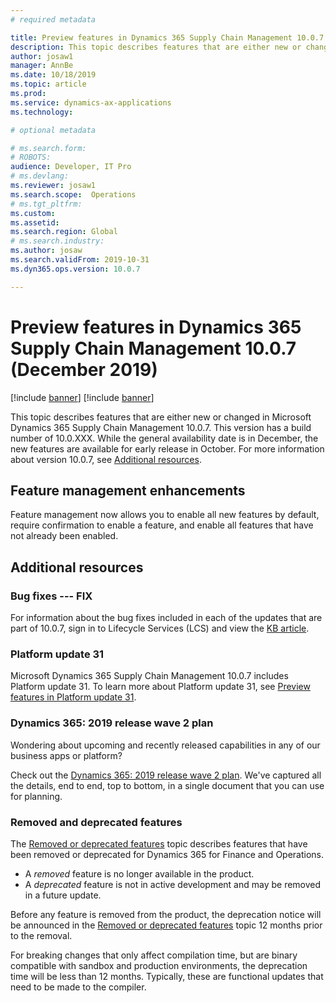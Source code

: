 ```yaml
---
# required metadata

title: Preview features in Dynamics 365 Supply Chain Management 10.0.7 (December 2019)
description: This topic describes features that are either new or changed in Dynamics 365 Supply Chain Management 10.0.7. 
author: josaw1
manager: AnnBe
ms.date: 10/18/2019
ms.topic: article
ms.prod: 
ms.service: dynamics-ax-applications
ms.technology: 

# optional metadata

# ms.search.form: 
# ROBOTS: 
audience: Developer, IT Pro
# ms.devlang: 
ms.reviewer: josaw1
ms.search.scope:  Operations
# ms.tgt_pltfrm: 
ms.custom: 
ms.assetid: 
ms.search.region: Global
# ms.search.industry: 
ms.author: josaw
ms.search.validFrom: 2019-10-31 
ms.dyn365.ops.version: 10.0.7

---
```

# Preview features in Dynamics 365 Supply Chain Management 10.0.7 (December 2019)

[!include [banner](../includes/banner.md)]
[!include [banner](../includes/preview-banner.md)]

This topic describes features that are either new or changed in Microsoft Dynamics 365 Supply Chain Management 10.0.7. This version has a build number of 10.0.XXX. While the general availability date is in December, the new features are available for early release in October. For more information about version 10.0.7, see [Additional resources](whats-new-scm-10-0-7.md#additional-resources).

## Feature management enhancements
Feature management now allows you to enable all new features by default, require confirmation to enable a feature, and enable all features that have not already been enabled. 



## Additional resources

### Bug fixes --- FIX
For information about the bug fixes included in each of the updates that are part of 10.0.7, sign in to Lifecycle Services (LCS) and view the [KB article](https://fix.lcs.dynamics.com/Issue/Details?bugId=369581&dbType=3&qc=ba058110be40fe16a39469298041b1a7baf82eb65bb9df4d864602d2c6bf93d7).

### Platform update 31
Microsoft Dynamics 365 Supply Chain Management 10.0.7 includes Platform update 31. To learn more about Platform update 31, see [Preview features in Platform update 31](../../fin-ops-core/fin-ops/get-started/whats-new-platform-update-31.md).

### Dynamics 365: 2019 release wave 2 plan
Wondering about upcoming and recently released capabilities in any of our business apps or platform?

Check out the [Dynamics 365: 2019 release wave 2 plan](https://docs.microsoft.com/dynamics365-release-plan/2019wave2/). We've captured all the details, end to end, top to bottom, in a single document that you can use for planning.

### Removed and deprecated features
The [Removed or deprecated features](../../fin-ops-core/dev-itpro/migration-upgrade/deprecated-features.md) topic describes features that have been removed or deprecated for Dynamics 365 for Finance and Operations.

- A *removed* feature is no longer available in the product.
- A *deprecated* feature is not in active development and may be removed in a future update.

Before any feature is removed from the product, the deprecation notice will be announced in the [Removed or deprecated features](../../dev-itpro/migration-upgrade/deprecated-features.md) topic 12 months prior to the removal.

For breaking changes that only affect compilation time, but are binary compatible with sandbox and production environments, the deprecation time will be less than 12 months. Typically, these are functional updates that need to be made to the compiler.
